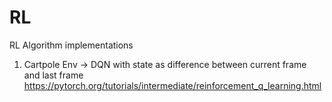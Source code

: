 # RL
RL Algorithm implementations


1. Cartpole Env -> DQN with state as difference between current frame and last frame
                   https://pytorch.org/tutorials/intermediate/reinforcement_q_learning.html

